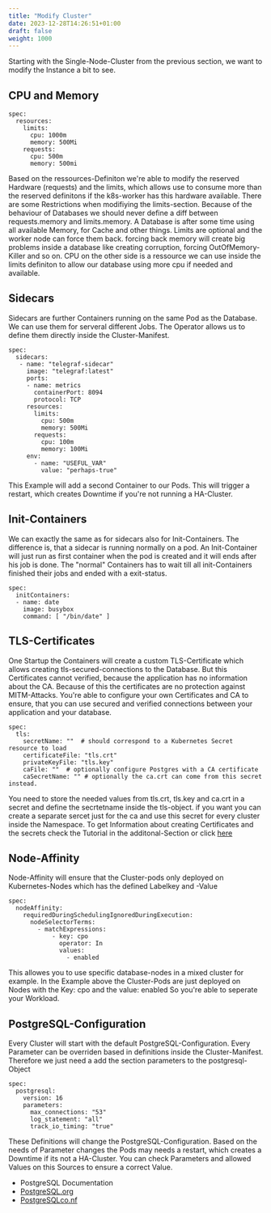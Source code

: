```yaml
---
title: "Modify Cluster"
date: 2023-12-28T14:26:51+01:00
draft: false
weight: 1000
---
```

Starting with the Single-Node-Cluster from the previous section, we want to modify the Instance a bit to see. 
## CPU and Memory
```
spec:
  resources:
    limits:
      cpu: 1000m
      memory: 500Mi
    requests:
      cpu: 500m
      memory: 500mi
```
Based on the ressources-Definiton we're able to modify the reserved Hardware (requests) and the limits, which allows use to consume more than the reserved definitons if the k8s-worker has this hardware available. There are some Restrictions when modifiying the limits-section. Because of the behaviour of Databases we should never define a diff between requests.memory and limits.memory. A Database is after some time using all available Memory, for Cache and other things. Limits are optional and the worker node can force them back. forcing back memory will create big problems inside a database like creating corruption, forcing OutOfMemory-Killer and so on.
CPU on the other side is a ressource we can use inside the limits definiton to allow our database using more cpu if needed and available.

## Sidecars
Sidecars are further Containers running on the same Pod as the Database. We can use them for serveral different Jobs.
The Operator allows us to define them directly inside the Cluster-Manifest.
```
spec:
  sidecars:
   - name: "telegraf-sidecar"
     image: "telegraf:latest"
     ports:
     - name: metrics
       containerPort: 8094
       protocol: TCP
     resources:
       limits:
         cpu: 500m
         memory: 500Mi
       requests:
         cpu: 100m
         memory: 100Mi
     env:
       - name: "USEFUL_VAR"
         value: "perhaps-true"
```
This Example will add a second Container to our Pods. This will trigger a restart, which creates Downtime if you're not running a HA-Cluster.

## Init-Containers
We can exactly the same as for sidecars also for Init-Containers. 
The difference is, that a sidecar is running normally on a pod. 
An Init-Container will just run as first container when the pod is created and it will ends after his job is done. 
The "normal" Containers has to wait till all init-Containers finished their jobs and ended with a exit-status.
```
spec:
  initContainers:
  - name: date
    image: busybox
    command: [ "/bin/date" ]
```

## TLS-Certificates
One Startup the Containers will create a custom TLS-Certificate which allows creating tls-secured-connections to the Database.
But this Certificates cannot verified, because the application has no information about the CA. Because of this the certificates are no protection against MITM-Attacks. 
You're able to configure your own Certificates and CA to ensure, that you can use secured and verified connections between your application and your database. 
```
spec:
  tls:
    secretName: ""  # should correspond to a Kubernetes Secret resource to load
    certificateFile: "tls.crt"
    privateKeyFile: "tls.key"
    caFile: ""  # optionally configure Postgres with a CA certificate
    caSecretName: "" # optionally the ca.crt can come from this secret instead.
```
You need to store the needed values from tls.crt, tls.key and ca.crt in a secret and define the secrtetname inside the tls-object. 
if you want you can create a separate sercet just for the ca and use this secret for every cluster inside the Namespace. 
To get Information about creating Certificates and the secrets check the Tutorial in the additonal-Section or click [here](additonal/tutorials/tls)

## Node-Affinity
Node-Affinity will ensure that the Cluster-pods only deployed on Kubernetes-Nodes which has the defined Labelkey and -Value
```
spec:
  nodeAffinity:
    requiredDuringSchedulingIgnoredDuringExecution:
      nodeSelectorTerms:
        - matchExpressions:
            - key: cpo
              operator: In
              values:
                - enabled
```
This allowes you to use specific database-nodes in a mixed cluster for example. 
In the Example above the Cluster-Pods are just deployed on Nodes with the Key: cpo and the value: enabled
So you're able to seperate your Workload. 

## PostgreSQL-Configuration
Every Cluster will start with the default PostgreSQL-Configuration. Every Parameter can be overriden based in definitions inside the Cluster-Manifest. 
Therefore we just need a add the section parameters to the postgresql-Object
```
spec:
  postgresql:
    version: 16
    parameters:
      max_connections: "53"
      log_statement: "all"
      track_io_timing: "true"
```
These Definitions will change the PostgreSQL-Configuration. Based on the needs of Parameter changes the Pods may needs a restart, which creates a Downtime if its not a HA-Cluster.
You can check Parameters and allowed Values on this Sources to ensure a correct Value.
- PostgreSQL Documentation
- [PostgreSQL.org](https://postgresql.org)
- [PostgreSQLco.nf](https://postgresqlco.nf/)
